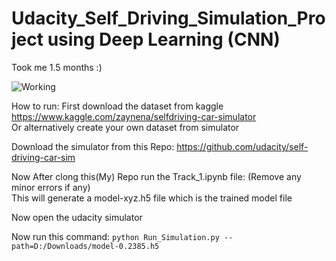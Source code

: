 # Udacity_Self_Driving_Simulation_Project using Deep Learning (CNN)

Took me 1.5 months :)

![Working](./udacity.gif)

How to run:
First download the dataset from kaggle https://www.kaggle.com/zaynena/selfdriving-car-simulator <br>
Or alternatively create your own dataset from simulator

Download the simulator from this Repo: https://github.com/udacity/self-driving-car-sim

Now After clong this(My) Repo run the Track_1.ipynb file: (Remove any minor errors if any) <br>
This will generate a model-xyz.h5 file which is the trained model file

Now open the udacity simulator

Now run this command: `python Run_Simulation.py --path=D:/Downloads/model-0.2385.h5`

